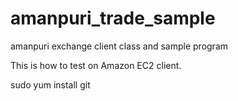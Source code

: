 # amanpuri_trade_sample
amanpuri exchange client class and sample program

This is how to test on Amazon EC2 client.

sudo yum install git
